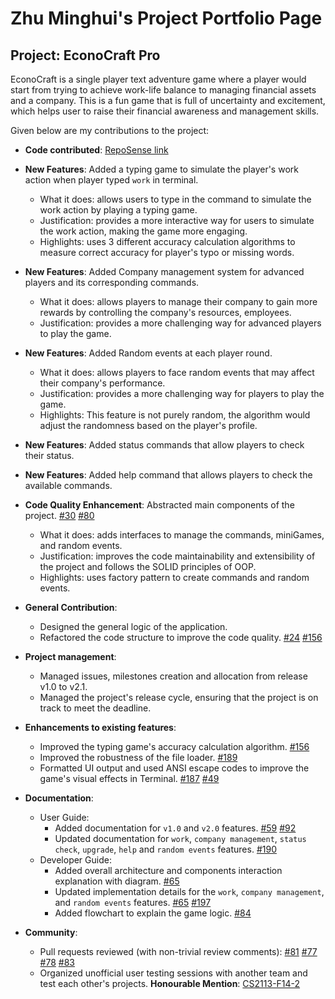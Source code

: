 # Zhu Minghui's Project Portfolio Page

## Project: EconoCraft Pro

EconoCraft is a single player text adventure game where a player would start from trying to achieve work-life balance to managing financial assets and a company.
This is a fun game that is full of uncertainty and excitement, which helps user to raise their financial awareness and management skills.

Given below are my contributions to the project:

* **Code contributed**: [RepoSense link](https://nus-cs2113-ay2324s2.github.io/tp-dashboard/?search=zminghuiz&breakdown=true&sort=groupTitle%20dsc&sortWithin=title&since=2024-02-23&timeframe=commit&mergegroup=&groupSelect=groupByRepos&checkedFileTypes=docs~functional-code~test-code~other)

* **New Features**: Added a typing game to simulate the player's work action when player typed `work` in terminal.
  * What it does: allows users to type in the command to simulate the work action by playing a typing game.
  * Justification: provides a more interactive way for users to simulate the work action, making the game more engaging.
  * Highlights: uses 3 different accuracy calculation algorithms to measure correct accuracy for player's typo or missing words.
* **New Features**: Added Company management system for advanced players and its corresponding commands.
  * What it does: allows players to manage their company to gain more rewards by controlling the company's resources, employees.
  * Justification: provides a more challenging way for advanced players to play the game.
* **New Features**: Added Random events at each player round.
  * What it does: allows players to face random events that may affect their company's performance.
  * Justification: provides a more challenging way for players to play the game.
  * Highlights: This feature is not purely random, the algorithm would adjust the randomness based on the player's profile.

* **New Features**: Added status commands that allow players to check their status.
* **New Features**: Added help command that allows players to check the available commands.
<div style="page-break-after: always;"></div>

* **Code Quality Enhancement**: Abstracted main components of the project. [#30](https://github.com/AY2324S2-CS2113-T11-4/tp/pull/30) [#80](https://github.com/AY2324S2-CS2113-T11-4/tp/pull/80)
    * What it does: adds interfaces to manage the commands, miniGames, and random events.
    * Justification: improves the code maintainability and extensibility of the project and follows the SOLID principles of OOP.
    * Highlights: uses factory pattern to create commands and random events.


* **General Contribution**:
  * Designed the general logic of the application.
  * Refactored the code structure to improve the code quality. [#24](https://github.com/AY2324S2-CS2113-T11-4/tp/pull/24) [#156](https://github.com/AY2324S2-CS2113-T11-4/tp/pull/156)


* **Project management**:
  * Managed issues, milestones creation and allocation from release v1.0 to v2.1.
  * Managed the project's release cycle, ensuring that the project is on track to meet the deadline.


* **Enhancements to existing features**:
  * Improved the typing game's accuracy calculation algorithm. [#156](https://github.com/AY2324S2-CS2113-T11-4/tp/pull/156)
  * Improved the robustness of the file loader. [#189](https://github.com/AY2324S2-CS2113-T11-4/tp/pull/189)
  * Formatted UI output and used ANSI escape codes to improve the game's visual effects in Terminal. [#187](https://github.com/AY2324S2-CS2113-T11-4/tp/pull/187)  [#49](https://github.com/AY2324S2-CS2113-T11-4/tp/issues/49)


* **Documentation**:
  * User Guide:
    * Added documentation for `v1.0` and `v2.0` features. [#59](https://github.com/AY2324S2-CS2113-T11-4/tp/pull/59) [#92](https://github.com/AY2324S2-CS2113-T11-4/tp/pull/92)
    * Updated documentation for `work`, `company management`, `status check`, `upgrade`, `help` and `random events` features. [#190](https://github.com/AY2324S2-CS2113-T11-4/tp/pull/190)
  * Developer Guide:
    * Added overall architecture and components interaction explanation with diagram. [#65](https://github.com/AY2324S2-CS2113-T11-4/tp/pull/65)
    * Updated implementation details for the `work`, `company management`, and `random events` features. [#65](https://github.com/AY2324S2-CS2113-T11-4/tp/pull/65) [#197](https://github.com/AY2324S2-CS2113-T11-4/tp/pull/197)
    * Added flowchart to explain the game logic. [#84](https://github.com/AY2324S2-CS2113-T11-4/tp/pull/84)


* **Community**:
  * Pull requests reviewed (with non-trivial review comments): [#81](https://github.com/AY2324S2-CS2113-T11-4/tp/pull/81#discussion_r1545932644) [#77](https://github.com/AY2324S2-CS2113-T11-4/tp/pull/77#discussion_r1545442772) [#78](https://github.com/AY2324S2-CS2113-T11-4/tp/pull/78#discussion_r1545451873) [#83](https://github.com/AY2324S2-CS2113-T11-4/tp/pull/83#discussion_r1547968340)
  * Organized unofficial user testing sessions with another team and test each other's projects. **Honourable Mention**: [CS2113-F14-2](https://ay2324s2-cs2113-f14-2.github.io/tp/)
